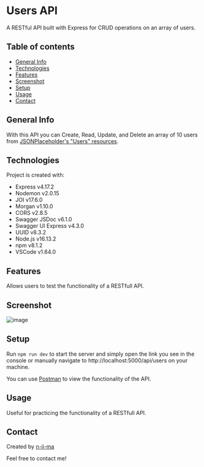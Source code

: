 # Users API

A RESTful API built with Express for CRUD operations on an array of users.

## Table of contents
+ [General Info](#general-info)
+ [Technologies](#technologies)
+ [Features](#features)
+ [Screenshot](#screenshot)
+ [Setup](#setup)
+ [Usage](#usage)
+ [Contact](#contact)

## General Info
With this API you can Create, Read, Update, and Delete an array of 10 users from [JSONPlaceholder's "Users" resources](https://jsonplaceholder.typicode.com/users).

## Technologies
Project is created with:
+ Express v4.17.2
+ Nodemon v2.0.15
+ JOI v17.6.0
+ Morgan v1.10.0
+ CORS v2.8.5
+ Swagger JSDoc v6.1.0
+ Swagger UI Express v4.3.0
+ UUID v8.3.2
+ Node.js v16.13.2
+ npm v8.1.2
+ VSCode v1.64.0

## Features
Allows users to test the functionality of a RESTfull API.

## Screenshot
![image](https://user-images.githubusercontent.com/88039431/152691085-f3ab6d33-f208-4c75-8a3e-7d92f3acf7a8.png)

## Setup
Run ```npm run dev``` to start the server and simply open the link you see in the console or manually navigate to http://localhost:5000/api/users on your machine.

You can use [Postman](https://www.postman.com/) to view the functionality of the API.

## Usage
Useful for practicing the functionality of a RESTfull API.

## Contact
Created by [n-ii-ma](https://github.com/n-ii-ma)

Feel free to contact me!
